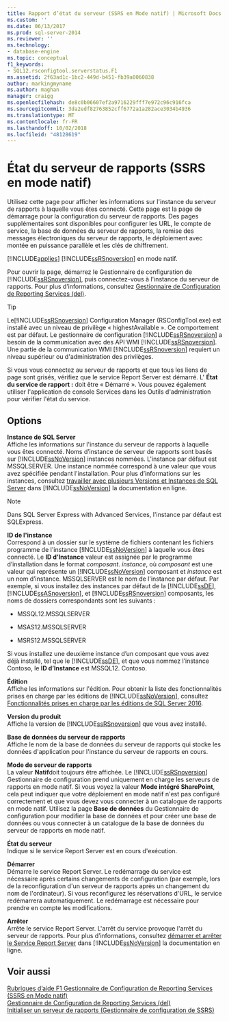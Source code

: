 ```yaml
---
title: Rapport d’état du serveur (SSRS en Mode natif) | Microsoft Docs
ms.custom: ''
ms.date: 06/13/2017
ms.prod: sql-server-2014
ms.reviewer: ''
ms.technology:
- database-engine
ms.topic: conceptual
f1_keywords:
- SQL12.rsconfigtool.serverstatus.F1
ms.assetid: 2f63ad1c-1bc2-449d-b451-fb39a0060838
author: markingmyname
ms.author: maghan
manager: craigg
ms.openlocfilehash: de8c0b06607ef2a9716229fff7e972c96c916fca
ms.sourcegitcommit: 3da2edf82763852cff6772a1a282ace3034b4936
ms.translationtype: MT
ms.contentlocale: fr-FR
ms.lasthandoff: 10/02/2018
ms.locfileid: "48128619"
---
```

# <a name="report-server-status-ssrs-native-mode"></a>État du serveur de rapports (SSRS en mode natif)
  Utilisez cette page pour afficher les informations sur l'instance du serveur de rapports à laquelle vous êtes connecté. Cette page est la page de démarrage pour la configuration du serveur de rapports. Des pages supplémentaires sont disponibles pour configurer les URL, le compte de service, la base de données du serveur de rapports, la remise des messages électroniques du serveur de rapports, le déploiement avec montée en puissance parallèle et les clés de chiffrement.  
  
 [!INCLUDE[applies](../../includes/applies-md.md)] [!INCLUDE[ssRSnoversion](../../includes/ssrsnoversion-md.md)] en mode natif.  
  
 Pour ouvrir la page, démarrez le Gestionnaire de configuration de [!INCLUDE[ssRSnoversion](../../includes/ssrsnoversion-md.md)], puis connectez-vous à l'instance du serveur de rapports. Pour plus d’informations, consultez [Gestionnaire de Configuration de Reporting Services &#40;del&#41;](/sql/2014/sql-server/install/reporting-services-configuration-manager-native-mode).  
  
> [!TIP]  
>  Le[!INCLUDE[ssRSnoversion](../../includes/ssrsnoversion-md.md)] Configuration Manager (RSConfigTool.exe) est installé avec un niveau de privilège « highestAvailable ». Ce comportement est par défaut. Le gestionnaire de configuration [!INCLUDE[ssRSnoversion](../../includes/ssrsnoversion-md.md)] a besoin de la communication avec des API WMI [!INCLUDE[ssRSnoversion](../../includes/ssrsnoversion-md.md)]. Une partie de la communication WMI [!INCLUDE[ssRSnoversion](../../includes/ssrsnoversion-md.md)] requiert un niveau supérieur ou d'administration des privilèges.  
  
 Si vous vous connectez au serveur de rapports et que tous les liens de page sont grisés, vérifiez que le service Report Server est démarré. L' **État du service de rapport :** doit être « Démarré ». Vous pouvez également utiliser l'application de console Services dans les Outils d'administration pour vérifier l'état du service.  
  
## <a name="options"></a>Options  
 **Instance de SQL Server**  
 Affiche les informations sur l'instance du serveur de rapports à laquelle vous êtes connecté. Noms d’instance de serveur de rapports sont basés sur [!INCLUDE[ssNoVersion](../../includes/ssnoversion-md.md)] instances nommées. L'instance par défaut est MSSQLSERVER. Une instance nommée correspond à une valeur que vous avez spécifiée pendant l'installation. Pour plus d’informations sur les instances, consultez [travailler avec plusieurs Versions et Instances de SQL Server](../../../2014/sql-server/install/work-with-multiple-versions-and-instances-of-sql-server.md) dans [!INCLUDE[ssNoVersion](../../includes/ssnoversion-md.md)] la documentation en ligne.  
  
> [!NOTE]  
>  Dans SQL Server Express with Advanced Services, l'instance par défaut est SQLExpress.  
  
 **ID de l'instance**  
 Correspond à un dossier sur le système de fichiers contenant les fichiers programme de l'instance [!INCLUDE[ssNoVersion](../../includes/ssnoversion-md.md)] à laquelle vous êtes connecté. Le **ID d’Instance** valeur est assignée par le programme d’installation dans le format *composant*. *instance*, où *composant* est une valeur qui représente un [!INCLUDE[ssNoVersion](../../includes/ssnoversion-md.md)] composant et *instance* est un nom d’instance. MSSQLSERVER est le nom de l'instance par défaut. Par exemple, si vous installez des instances par défaut de la [!INCLUDE[ssDE](../../includes/ssde-md.md)], [!INCLUDE[ssASnoversion](../../includes/ssasnoversion-md.md)], et [!INCLUDE[ssRSnoversion](../../includes/ssrsnoversion-md.md)] composants, les noms de dossiers correspondants sont les suivants :  
  
-   MSSQL12.MSSQLSERVER  
  
-   MSAS12.MSSQLSERVER  
  
-   MSRS12.MSSQLSERVER  
  
 Si vous installez une deuxième instance d’un composant que vous avez déjà installé, tel que le [!INCLUDE[ssDE](../../includes/ssde-md.md)], et que vous nommez l’instance Contoso, le **ID d’Instance** est MSSQL12. Contoso.  
  
 **Édition**  
 Affiche les informations sur l'édition. Pour obtenir la liste des fonctionnalités prises en charge par les éditions de [!INCLUDE[ssNoVersion](../../includes/ssnoversion-md.md)], consultez [Fonctionnalités prises en charge par les éditions de SQL Server 2016](http://go.microsoft.com/fwlink/?linkid=232473).  
  
 **Version du produit**  
 Affiche la version de [!INCLUDE[ssRSnoversion](../../includes/ssrsnoversion-md.md)] que vous avez installé.  
  
 **Base de données du serveur de rapports**  
 Affiche le nom de la base de données du serveur de rapports qui stocke les données d'application pour l'instance du serveur de rapports en cours.  
  
 **Mode de serveur de rapports**  
 La valeur **Natif**doit toujours être affichée. Le [!INCLUDE[ssRSnoversion](../../includes/ssrsnoversion-md.md)] Gestionnaire de configuration prend uniquement en charge les serveurs de rapports en mode natif. Si vous voyez la valeur **Mode intégré SharePoint**, cela peut indiquer que votre déploiement en mode natif n'est pas configuré correctement et que vous devez vous connecter à un catalogue de rapports en mode natif. Utilisez la page **Base de données** du Gestionnaire de configuration pour modifier la base de données et pour créer une base de données ou vous connecter à un catalogue de la base de données du serveur de rapports en mode natif.  
  
 **État du serveur**  
 Indique si le service Report Server est en cours d'exécution.  
  
 **Démarrer**  
 Démarre le service Report Server. Le redémarrage du service est nécessaire après certains changements de configuration (par exemple, lors de la reconfiguration d'un serveur de rapports après un changement du nom de l'ordinateur). Si vous reconfigurez les réservations d'URL, le service redémarrera automatiquement. Le redémarrage est nécessaire pour prendre en compte les modifications.  
  
 **Arrêter**  
 Arrête le service Report Server. L'arrêt du service provoque l'arrêt du serveur de rapports. Pour plus d’informations, consultez [démarrer et arrêter le Service Report Server](../../reporting-services/report-server/start-and-stop-the-report-server-service.md) dans [!INCLUDE[ssNoVersion](../../includes/ssnoversion-md.md)] la documentation en ligne.  
  
## <a name="see-also"></a>Voir aussi  
 [Rubriques d’aide F1 Gestionnaire de Configuration de Reporting Services &#40;SSRS en Mode natif&#41;](../../../2014/sql-server/install/reporting-services-configuration-manager-f1-help-topics-ssrs-native-mode.md)   
 [Gestionnaire de Configuration de Reporting Services &#40;del&#41;](/sql/2014/sql-server/install/reporting-services-configuration-manager-native-mode)   
 [Initialiser un serveur de rapports &#40;Gestionnaire de configuration de SSRS&#41;](../../reporting-services/install-windows/ssrs-encryption-keys-initialize-a-report-server.md)  
  
  
